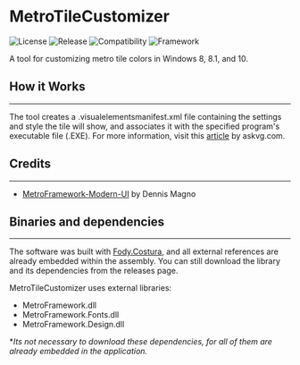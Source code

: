 #  MetroTileCustomizer

![License](https://img.shields.io/github/license/GerardBalaoro/MetroTileCustomizer.svg)
![Release](https://img.shields.io/github/release/GerardBalaoro/MetroTileCustomizer.svg)
![Compatibility](https://img.shields.io/badge/compatibility-Windows_8/8.1/10-brightgreen.svg)
![Framework](https://img.shields.io/badge/framework_version-4.5.2-lightgrey.svg)

A tool for customizing metro tile colors in Windows 8, 8.1, and 10.

## How it Works

---------------------------------------------------------------------------------------------

The tool creates a .visualelementsmanifest.xml file containing the settings and style the tile will show, and associates it with the specified program's executable file (.EXE). For more information, visit this [article](http://www.askvg.com/tip-customize-start-screen-tiles-background-color-text-color-and-logo-in-windows-8-1/) by askvg.com.

## Credits
---------------------------------------------------------------------------------------------
- [MetroFramework-Modern-UI](https://github.com/dennismagno/metroframework-modern-ui) by Dennis Magno

## Binaries and dependencies
---------------------------------------------------------------------------------------------
The software was built with [Fody.Costura](https://github.com/Fody/Costura), and all external references are already embedded within the assembly. You can still download the library and its dependencies from the releases page.

MetroTileCustomizer uses external libraries:
* MetroFramework.dll
* MetroFramework.Fonts.dll
* MetroFramework.Design.dll

**Its not necessary to download these dependencies, for all of them are already embedded in the application.*
